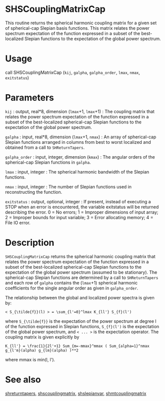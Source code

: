 # SHSCouplingMatrixCap

This routine returns the spherical harmonic coupling matrix for a given set of spherical-cap Slepian basis functions. This matrix relates the power spectrum expectation of the function expressed in a subset of the best-localized Slepian functions to the expectation of the global power spectrum.

# Usage

call SHSCouplingMatrixCap (`kij`, `galpha`, `galpha_order`, `lmax`, `nmax`, `exitstatus`)

# Parameters

`kij` : output, real\*8, dimension (`lmax`+1, `lmax`+1)
:   The coupling matrix that relates the power spectrum expectation of the function expressed in a subset of the best-localized spherical-cap Slepian functions to the expectation of the global power spectrum.

`galpha` : input, real\*8, dimension (`lmax`+1, `nmax`)
:   An array of spherical-cap Slepian functions arranged in columns from best to worst localized and obtained from a call to `SHReturnTapers`.

`galpha_order` : input, integer, dimension (`kmax`)
:   The angular orders of the spherical-cap Slepian functions in `galpha`.

`lmax` : input, integer
:   The spherical harmonic bandwidth of the Slepian functions.

`nmax` : input, integer
:   The number of Slepian functions used in reconstructing the function.

`exitstatus` : output, optional, integer
:   If present, instead of executing a STOP when an error is encountered, the variable exitstatus will be returned describing the error. 0 = No errors; 1 = Improper dimensions of input array; 2 = Improper bounds for input variable; 3 = Error allocating memory; 4 = File IO error.

# Description

`SHSCouplingMatrixCap` returns the spherical harmonic coupling matrix that relates the power spectrum expectation of the function expressed in a subset of the best-localized spherical-cap Slepian functions to the expectation of the global power spectrum (assumed to be stationary). The spherical-cap Slepian functions are determined by a call to `SHReturnTapers` and each row of `galpha` contains the (`lmax`+1) spherical harmonic coefficients for the single angular order as given in `galpha_order`.

The relationship between the global and localized power spectra is given by:

`< S_{\tilde{f}}(l) > = \sum_{l'=0}^lmax K_{ll'} S_{f}(l')`

where `S_{\tilde{f}}` is the expectation of the power spectrum at degree l of the function expressed in Slepian functions, `S_{f}(l')` is the expectation of the global power spectrum, and `< ... >` is the expectation operator. The coupling matrix is given explicitly by

`K_{ll'} = \frac{1}{2l'+1} Sum_{m=-mmax}^mmax ( Sum_{alpha=1}^nmax g_{l'm}(alpha) g_{lm}(alpha) )**2`

where mmax is min(l, l').

# See also

[shreturntapers](shreturntapers.html), [shscouplingmatrix](shscouplingmatrix.html), [shslepianvar](shslepianvar.html), [shmtcouplingmatrix](shmtcouplingmatrix.html)
